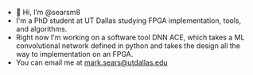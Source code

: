 - 👋 Hi, I’m @searsm8
- I'm a PhD student at UT Dallas studying FPGA implementation, tools, and algorithms.
- Right now I'm working on a software tool DNN ACE, which takes a ML convolutional network defined in python and takes the design all the way to implementation on an FPGA.
- You can email me at mark.sears@utdallas.edu
<!---
searsm8/searsm8 is a ✨ special ✨ repository because its `README.md` (this file) appears on your GitHub profile.
You can click the Preview link to take a look at your changes.
--->
